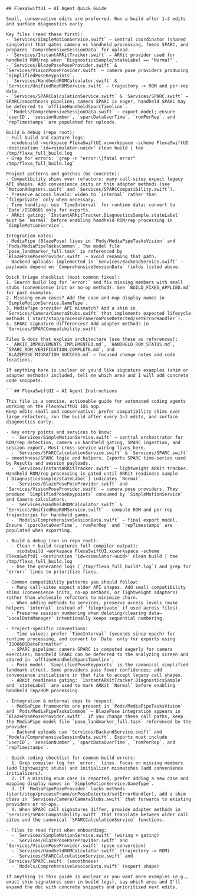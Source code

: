 ```instructions
## FlexaSwiftUI — AI Agent Quick Guide

Small, conservative edits are preferred. Run a build after 1–3 edits and surface diagnostics early.

Key files (read these first):
- `Services/SimpleMotionService.swift` — central coordinator (shared singleton) that gates camera vs handheld processing, feeds SPARC, and prepares `ComprehensiveSessionData` for upload.
- `Services/InstantARKitTracker.swift` — ARKit provider used for handheld ROM/rep when `DiagnosticsSample/stateLabel == "Normal"`.
- `Services/BlazePosePoseProvider.swift` & `Services/VisionPoseProvider.swift` — camera pose providers producing `SimplifiedPoseKeypoints`.
- `Services/HandheldROMCalculator.swift` & `Services/UnifiedRepROMService.swift` — trajectory -> ROM and per-rep data.
- `Services/SPARCCalculationService.swift` & `Services/SPARC.swift` — SPARC/smoothness pipeline; camera SPARC is eager, handheld SPARC may be deferred to `offlineHandheldSparcTimeline`.
- `Models/ComprehensiveSessionData.swift` — export model; ensure `userID`, `sessionNumber`, `sparcDataOverTime`, `romPerRep`, and `repTimestamps` are populated for uploads.

Build & debug (repo root):
- Full build and capture logs:
  xcodebuild -workspace FlexaSwiftUI.xcworkspace -scheme FlexaSwiftUI -destination 'id=<simulator-uuid>' clean build | tee /tmp/flexa_full_build.log
- Grep for errors: `grep -n "error:\|fatal error" /tmp/flexa_full_build.log`

Project patterns and gotchas (be concrete):
- Compatibility shims over refactors: many call-sites expect legacy API shapes. Add convenience inits or thin adapter methods (see `MotionAdapters.swift` and `Services/SPARCCompatibility.swift`).
- Preserve access levels: widen to `internal` rather than `fileprivate` only when necessary.
- Time handling: use `TimeInterval` for runtime data; convert to `Date`/ISO8601 only for exports.
- ARKit gating: `InstantARKitTracker.DiagnosticsSample.stateLabel` must be `Normal` before enabling handheld ROM/rep processing in `SimpleMotionService`.

Integration notes:
- MediaPipe (BlazePose) lives in `Pods/MediaPipeTasksVision` and `Pods/MediaPipeTasksCommon`. The model file `pose_landmarker_full.task` is referenced by `BlazePosePoseProvider.swift` — avoid renaming that path.
- Backend uploads: implemented in `Services/BackendService.swift` — payloads depend on `ComprehensiveSessionData` fields listed above.

Quick triage checklist (most common fixes):
1. Search build log for `error:` and fix missing members with small stubs (convenience init or no-op method). See `BUILD_FIXES_APPLIED.md` for past examples.
2. Missing enum cases? Add the case and map display names in `SimpleMotionService.GameType`.
3. MediaPipe provider API mismatch? Add a shim in `Services/Camera/CameraStubs.swift` that implements expected lifecycle methods (`start/stop/processFrame/onPoseDetected/setErrorHandler`).
4. SPARC signature differences? Add adapter methods in `Services/SPARCCompatibility.swift`.

Files & docs that explain architecture (use these as references):
- `ARKIT_IMPROVEMENTS_IMPLEMENTED.md`, `HANDHELD_ROM_STATUS.md`, `SPARC_ROM_VERIFICATION_COMPLETE.md`, and `BLAZEPOSE_MIGRATION_SUCCESS.md` — focused change notes and code locations.

If anything here is unclear or you'd like signature examples (shim or adapter methods) included, tell me which area and I will add concrete code snippets.

```## FlexaSwiftUI — AI Agent Instructions

This file is a concise, actionable guide for automated coding agents working on the FlexaSwiftUI iOS app.
Keep edits small and conservative: prefer compatibility shims over large refactors, run the build after every 1–3 edits, and surface diagnostics early.

- Key entry points and services to know:
  - `Services/SimpleMotionService.swift` — central orchestrator for ROM/rep detection, camera vs handheld gating, SPARC ingestion, and session export. Most cross-service wiring lives here.
  - `Services/SPARCCalculationService.swift` & `Services/SPARC.swift` — smoothness/SPARC logic and helpers. Exports SPARC time-series used by Results and session payloads.
  - `Services/InstantARKitTracker.swift` — lightweight ARKit tracker. Handheld ROM/rep processing is gated until ARKit readiness sample (`DiagnosticsSample/stateLabel`) indicates `Normal`.
  - `Services/BlazePosePoseProvider.swift` and `Services/VisionPoseProvider.swift` — camera pose providers. They produce `SimplifiedPoseKeypoints` consumed by `SimpleMotionService` and Camera calculators.
  - `Services/HandheldROMCalculator.swift` & `Services/UnifiedRepROMService.swift` — compute ROM and per-rep trajectories for handheld games.
  - `Models/ComprehensiveSessionData.swift` — final export model. Ensure `sparcDataOverTime`, `romPerRep` and `repTimestamps` are populated when exporting.

- Build & debug (run in repo root):
  - Clean + build (captures full compiler output):
    xcodebuild -workspace FlexaSwiftUI.xcworkspace -scheme FlexaSwiftUI -destination 'id=<simulator-uuid>' clean build | tee /tmp/flexa_full_build.log
  - Use the generated logs (`/tmp/flexa_full_build*.log`) and grep for `error:` lines to prioritize fixes.

- Common compatibility patterns you should follow:
  - Many call-sites expect older API shapes. Add small compatibility shims (convenience inits, no-op methods, or lightweight adapters) rather than wholesale refactors to minimize churn.
  - When adding methods to services, preserve access levels (make helpers `internal` instead of `fileprivate` if used across files).
  - Preserve session numbering when deleting/clearing data—`LocalDataManager` intentionally keeps sequential numbering.

- Project-specific conventions:
  - Time values: prefer `TimeInterval` (seconds since epoch) for runtime processing, and convert to `Date` only for exports using `ISO8601DateFormatter`.
  - SPARC pipeline: camera SPARC is computed eagerly for camera exercises; handheld SPARC can be deferred to the analyzing screen and stored in `offlineHandheldSparcTimeline`.
  - Pose model: `SimplifiedPoseKeypoints` is the canonical simplified landmark struct. Some providers pass fewer confidences; add convenience initializers in that file to accept legacy call shapes.
  - ARKit readiness gating: `InstantARKitTracker.DiagnosticsSample` and `stateLabel` are used to mark ARKit `Normal` before enabling handheld rep/ROM processing.

- Integration & external deps to respect:
  - MediaPipe frameworks are present in `Pods/MediaPipeTasksVision` and `Pods/MediaPipeTasksCommon` — BlazePose integration appears in `BlazePosePoseProvider.swift`. If you change these call paths, keep the MediaPipe model file `pose_landmarker_full.task` referenced by the provider.
  - Backend uploads use `Services/BackendService.swift` and `Models/ComprehensiveSessionData.swift`. Exports must include `userID`, `sessionNumber`, `sparcDataOverTime`, `romPerRep`, and `repTimestamps`.

- Quick coding checklist for common build errors:
  1. Grep compiler log for `error:` lines. Focus on missing members (add lightweight stubs) and initializer mismatches (add convenience initializers).
  2. If a missing enum case is reported, prefer adding a new case and mapping display names in `SimpleMotionService.GameType`.
  3. If `MediaPipePoseProvider` lacks methods (start/stop/processFrame/onPoseDetected/setErrorHandler), add a shim class in `Services/Camera/CameraStubs.swift` that forwards to existing providers or no-ops.
  4. When SPARC call signatures differ, provide adapter methods in `Services/SPARCCompatibility.swift` that translate between older call sites and the canonical `SPARCCalculationService` functions.

- Files to read first when onboarding:
  - `Services/SimpleMotionService.swift` (wiring + gating)
  - `Services/BlazePosePoseProvider.swift` and `Services/VisionPoseProvider.swift` (pose conversion)
  - `Services/HandheldROMCalculator.swift` (trajectory -> ROM)
  - `Services/SPARCCalculationService.swift` and `Services/SPARC.swift` (smoothness)
  - `Models/ComprehensiveSessionData.swift` (export shape)

If anything in this guide is unclear or you want more examples (e.g., exact shim signatures seen in build logs), say which area and I'll expand the doc with concrete snippets and prioritized next edits.
